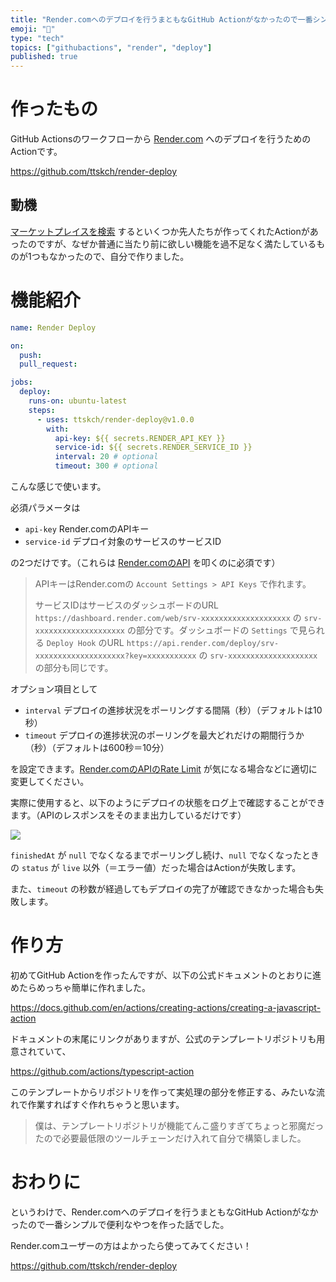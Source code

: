 ```yaml
---
title: "Render.comへのデプロイを行うまともなGitHub Actionがなかったので一番シンプルで便利なやつを作った"
emoji: "🐙"
type: "tech"
topics: ["githubactions", "render", "deploy"]
published: true
---
```


# 作ったもの

GitHub Actionsのワークフローから [Render.com](https://render.com/) へのデプロイを行うためのActionです。

https://github.com/ttskch/render-deploy

## 動機

[マーケットプレイスを検索](https://github.com/marketplace?type=actions&query=render+deploy+) するといくつか先人たちが作ってくれたActionがあったのですが、なぜか普通に当たり前に欲しい機能を過不足なく満たしているものが1つもなかったので、自分で作りました。

# 機能紹介

```yaml
name: Render Deploy

on:
  push:
  pull_request:

jobs:
  deploy:
    runs-on: ubuntu-latest
    steps:
      - uses: ttskch/render-deploy@v1.0.0
        with:
          api-key: ${{ secrets.RENDER_API_KEY }}
          service-id: ${{ secrets.RENDER_SERVICE_ID }}
          interval: 20 # optional
          timeout: 300 # optional
```

こんな感じで使います。

必須パラメータは

* `api-key` Render.comのAPIキー
* `service-id` デプロイ対象のサービスのサービスID

の2つだけです。（これらは [Render.comのAPI](https://api-docs.render.com/reference/create-deploy) を叩くのに必須です）

> APIキーはRender.comの `Account Settings > API Keys` で作れます。
>
> サービスIDはサービスのダッシュボードのURL
> `https://dashboard.render.com/web/srv-xxxxxxxxxxxxxxxxxxxx`
> の `srv-xxxxxxxxxxxxxxxxxxxx` の部分です。ダッシュボードの `Settings` で見られる `Deploy Hook` のURL
> `https://api.render.com/deploy/srv-xxxxxxxxxxxxxxxxxxxx?key=xxxxxxxxxxx`
> の `srv-xxxxxxxxxxxxxxxxxxxx` の部分も同じです。

オプション項目として

* `interval` デプロイの進捗状況をポーリングする間隔（秒）（デフォルトは10秒）
* `timeout` デプロイの進捗状況のポーリングを最大どれだけの期間行うか（秒）（デフォルトは600秒＝10分）

を設定できます。[Render.comのAPIのRate Limit](https://api-docs.render.com/reference/rate-limiting) が気になる場合などに適切に変更してください。

実際に使用すると、以下のようにデプロイの状態をログ上で確認することができます。（APIのレスポンスをそのまま出力しているだけです）

![](https://img.esa.io/uploads/production/attachments/15064/2023/08/21/77821/93c560c2-374e-4200-8636-7a9067aaca08.png)

`finishedAt` が `null` でなくなるまでポーリングし続け、`null` でなくなったときの `status` が `live` 以外（＝エラー値）だった場合はActionが失敗します。

また、`timeout` の秒数が経過してもデプロイの完了が確認できなかった場合も失敗します。

# 作り方

初めてGitHub Actionを作ったんですが、以下の公式ドキュメントのとおりに進めたらめっちゃ簡単に作れました。

https://docs.github.com/en/actions/creating-actions/creating-a-javascript-action

ドキュメントの末尾にリンクがありますが、公式のテンプレートリポジトリも用意されていて、

https://github.com/actions/typescript-action

このテンプレートからリポジトリを作って実処理の部分を修正する、みたいな流れで作業すればすぐ作れちゃうと思います。

> 僕は、テンプレートリポジトリが機能てんこ盛りすぎてちょっと邪魔だったので必要最低限のツールチェーンだけ入れて自分で構築しました。

# おわりに

というわけで、Render.comへのデプロイを行うまともなGitHub Actionがなかったので一番シンプルで便利なやつを作った話でした。

Render.comユーザーの方はよかったら使ってみてください！

https://github.com/ttskch/render-deploy
